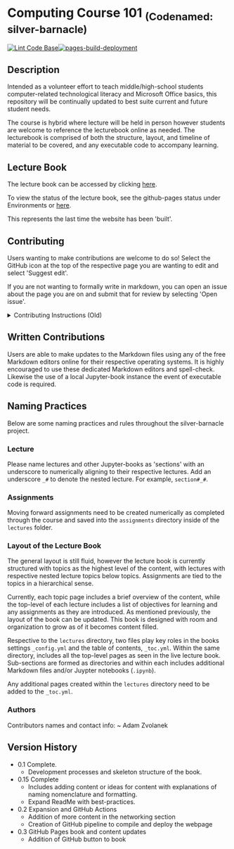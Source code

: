 # Computing Course 101 <sub>(Codenamed: silver-barnacle)</sub>

[![Lint Code Base](https://github.com/adamzvolanek/silver-barnacle/actions/workflows/super-linter.yml/badge.svg?branch=main)](https://github.com/adamzvolanek/silver-barnacle/actions/workflows/super-linter.yml)[![pages-build-deployment](https://github.com/adamzvolanek/silver-barnacle/actions/workflows/pages/pages-build-deployment/badge.svg)](https://github.com/adamzvolanek/silver-barnacle/actions/workflows/pages/pages-build-deployment)

## Description

Intended as a volunteer effort to teach middle/high-school students computer-related technological literacy and Microsoft Office basics, this repository will be continually updated to best suite current and future student needs.

The course is hybrid where lecture will be held in person however students are welcome to reference the lecturebook online as needed. The lecturebook is comprised of both the structure, layout, and timeline of material to be covered, and any executable code to accompany learning.

## Lecture Book

The lecture book can be accessed by clicking [here](https://adamzvolanek.github.io/silver-barnacle/).

To view the status of the lecture book, see the github-pages status under Environments or [here](https://github.com/adamzvolanek/silver-barnacle/deployments/activity_log?environment=github-pages). 

This represents the last time the website has been 'built'.

## Contributing

Users wanting to make contributions are welcome to do so! Select the GitHub icon at the top of the respective page you are wanting to edit and select 'Suggest edit'.

If you are not wanting to formally write in markdown, you can open an issue about the page you are on and submit that for review by selecting 'Open issue'.

<details><summary>Contributing Instructions (Old)</summary>

If you are wanting to contribute to this project, you are welcome to do so! Please follow the [written instructions](#written-contributions) and [naming practices](#naming-practices) towards the bottom of the ReadMe. Upon completing your writings, please ensure you invoke the `make.sh` file to publish the changes.

## Installation

### Dependencies

* [Git](https://git-scm.com)
* [Python](https://www.python.org)
* [Jupyter](https://jupyter.org/)
* [Jupyter-Book](https://jupyterbook.org/en/stable/intro.html)

### Installing Programs

Please use best judgement when downloading installers and programs to your local computer. Recommended items are needed if wanting to build Jupyter-Books with code.

#### Required

* [Git](https://git-scm.com/book/en/v2/Getting-Started-Installing-Git)
* [Python 3.10.X](https://www.python.org/downloads/)
  * Windows users: WSL may be required
  * Make sure to allow Pyhton to 'append to PATH'
* Your favorite code editor.

#### Recommended

* [JupyterLab Desktop](https://github.com/jupyterlab/jupyterlab-desktop)
* [Notepad++](https://notepad-plus-plus.org/) does not support live view of Markdown however supports the Markdown languge in terms of syntax highlighting.
  * There are many online based Markdown editors for use in tandem like [StackEdit](https://stackedit.io/), [Dillinger](https://dillinger.io/), or if you prefer a local installation of [VS Code](https://code.visualstudio.com/).

#### Prerequisite to running `make.sh`

In this example, I am using Windows 10 and running make.sh using git bash within the silver-barnacle repository.
1. Navigate to the silver-barnacle repository, right-click, and select 'Git Bash Here'.
2. The `make.sh` file already has built-in flags for first time installation (`-s`) and a rudementary verbose mode (`-v`). If running the `make.sh` file in Git Bash for the first time, use the `-s` flag. (`sh make.sh -s`)

#### Running `make.sh`

Once the setup has been run once, you will no longer need to issue the setup flag again. Simply run the `make.sh` file in Git Bash using `sh make.sh`.#### Prerequisite to running `make.sh`

In this example, I am using Windows 10 and running make.sh using git bash within the silver-barnacle repository.
1. Navigate to the silver-barnacle repository, right-click, and select 'Git Bash Here'.
2. The `make.sh` file already has built-in flags for first time installation (`-s`) and a rudementary verbose mode (`-v`). If running the `make.sh` file in Git Bash for the first time, use the `-s` flag. (`sh make.sh -s`)

#### Running `make.sh`

Once the setup has been run once, you will no longer need to issue the setup flag again. Simply run the `make.sh` file in Git Bash using `sh make.sh`.

</details>

## Written Contributions

Users are able to make updates to the Markdown files using any of the free Markdown editors online for their respective operating systems. It is highly encouraged to use these dedicated Markdown editors and spell-check. Likewise the use of a local Jupyter-book instance the event of executable code is required.

## Naming Practices

Below are some naming practices and rules throughout the silver-barnacle project.

### Lecture

Please name lectures and other Jupyter-books as 'sections' with an underscore to numerically aligning to their respective lectures. Add an underscore `_#` to denote the nested lecture. For example, `section#_#`.

### Assignments

Moving forward assignments need to be created numerically as completed through the course and saved into the `assignments` directory inside of the `lectures` folder.

### Layout of the Lecture Book

The general layout is still fluid, however the lecture book is currently structured with topics as the highest level of the content, with lectures with respective nested lecture topics below topics. Assignments are tied to the topics in a hierarchical sense.

Currently, each topic page includes a brief overview of the content, while the top-level of each lecture includes a list of objectives for learning and any assignments as they are introduced. As mentioned previously, the layout of the book can be updated. This book is designed with room and organization to grow as of it becomes content filled.

Respective to the `lectures` directory, two files play key roles in the books settings `_config.yml` and the table of contents, `_toc.yml`. Within the same directory, includes all the top-level pages as seen in the live lecture book. Sub-sections are formed as directories and within each includes additional Markdown files and/or Juypter notebooks (`.ipynb`). 

Any additional pages created within the `lectures` directory need to be added to the `_toc.yml`.

### Authors

Contributors names and contact info:
~ Adam Zvolanek

## Version History

* 0.1 Complete.
  * Development processes and skeleton structure of the book.
* 0.15 Complete
  * Includes adding content or ideas for content with explanations of naming nomenclature and formatting.
  * Expand ReadMe with best-practices.
* 0.2 Expansion and GitHub Actions
  * Addition of more content in the networking section
  * Creation of GitHub pipeline to compile and deploy the webpage
* 0.3 GitHub Pages book and content updates
  * Addition of GitHub button to book
